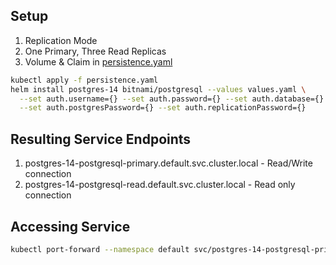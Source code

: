 

## Setup

1. Replication Mode
2. One Primary, Three Read Replicas
3. Volume & Claim in [persistence.yaml](persistence.yaml)

```bash
kubectl apply -f persistence.yaml
helm install postgres-14 bitnami/postgresql --values values.yaml \
  --set auth.username={} --set auth.password={} --set auth.database={} \
  --set auth.postgresPassword={} --set auth.replicationPassword={}
```

## Resulting Service Endpoints

1. postgres-14-postgresql-primary.default.svc.cluster.local - Read/Write connection
2. postgres-14-postgresql-read.default.svc.cluster.local - Read only connection

## Accessing Service

```bash
kubectl port-forward --namespace default svc/postgres-14-postgresql-primary 5432:5432
```
